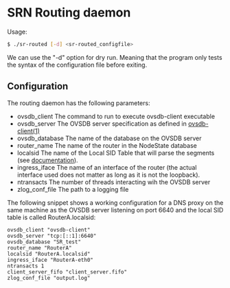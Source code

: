 # SRN Routing daemon

Usage:

```bash
$ ./sr-routed [-d] <sr-routed_configfile>
```

We can use the "-d" option for dry run.
Meaning that the program only tests the syntax of the configuration file before exiting.

## Configuration

The routing daemon has the following parameters:

- ovsdb_client The command to run to execute ovsdb-client executable
- ovsdb_server The OVSDB server specification as defined in [ovsdb-client\(1)](https://www.systutorials.com/docs/linux/man/1-ovsdb-client/)
- ovsdb_database The name of the database on the OVSDB server
- router_name The name of the router in the NodeState database
- localsid The name of the Local SID Table that will parse the segments (see [documentation](https://segment-routing.org/index.php/Implementation/AdvancedConf)).
- ingress_iface The name of an interface of the router (the actual interface used does not matter as long as it is not the loopback).
- ntransacts The number of threads interacting wih the OVSDB server
- zlog_conf_file The path to a logging file

The following snippet shows a working configuration for a DNS proxy
on the same machine as the OVSDB server listening on port 6640
and the local SID table is called RouterA.localsid:

```
ovsdb_client "ovsdb-client"
ovsdb_server "tcp:[::1]:6640"
ovsdb_database "SR_test"
router_name "RouterA"
localsid "RouterA.localsid"
ingress_iface "RouterA-eth0"
ntransacts 1
client_server_fifo "client_server.fifo"
zlog_conf_file "output.log"
```


